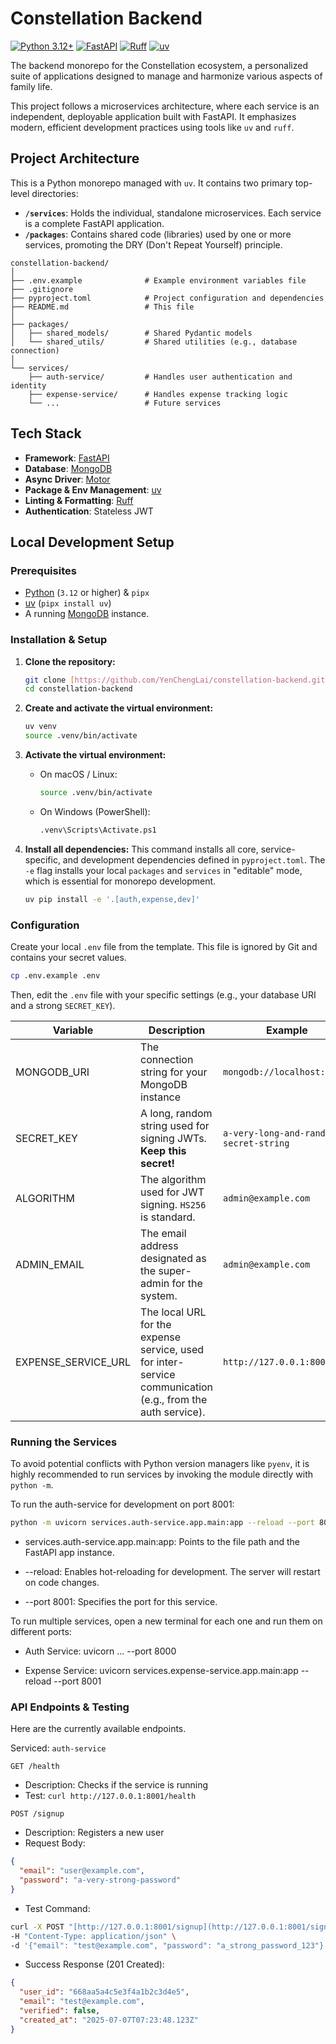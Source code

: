 # Constellation Backend

[![Python 3.12+](https://img.shields.io/badge/python-3.12+-blue.svg)](https://www.python.org/downloads/release/python-3120/)
[![FastAPI](https://img.shields.io/badge/FastAPI-0.111.0-blue)](https://fastapi.tiangolo.com/)
[![Ruff](https://img.shields.io/endpoint?url=https://raw.githubusercontent.com/astral-sh/ruff/main/assets/badge/v2.json)](https://github.com/astral-sh/ruff)
[![uv](https://img.shields.io/badge/uv-0.1.40-blue)](https://github.com/astral-sh/uv)

The backend monorepo for the Constellation ecosystem, a personalized suite of applications designed to manage and harmonize various aspects of family life.

This project follows a microservices architecture, where each service is an independent, deployable application built with FastAPI. It emphasizes modern, efficient development practices using tools like `uv` and `ruff`.

## Project Architecture

This is a Python monorepo managed with `uv`. It contains two primary top-level directories:

- **`/services`**: Holds the individual, standalone microservices. Each service is a complete FastAPI application.
- **`/packages`**: Contains shared code (libraries) used by one or more services, promoting the DRY (Don't Repeat Yourself) principle.

```
constellation-backend/
│
├── .env.example              # Example environment variables file
├── .gitignore
├── pyproject.toml            # Project configuration and dependencies
├── README.md                 # This file
│
├── packages/
│   ├── shared_models/        # Shared Pydantic models
│   └── shared_utils/         # Shared utilities (e.g., database connection)
│
└── services/
    ├── auth-service/         # Handles user authentication and identity
    ├── expense-service/      # Handles expense tracking logic
    └── ...                   # Future services
```

## Tech Stack

- **Framework**: [FastAPI](https://fastapi.tiangolo.com/)
- **Database**: [MongoDB](https://www.mongodb.com/)
- **Async Driver**: [Motor](https://motor.readthedocs.io/en/stable/)
- **Package & Env Management**: [uv](https://github.com/astral-sh/uv)
- **Linting & Formatting**: [Ruff](https://github.com/astral-sh/ruff)
- **Authentication**: Stateless JWT

## Local Development Setup

### Prerequisites

- [Python](https://www.python.org/) (`3.12` or higher) & `pipx`
- [uv](https://github.com/astral-sh/uv) (`pipx install uv`)
- A running [MongoDB](https://www.mongodb.com/try/download/community) instance.

### Installation & Setup

1. **Clone the repository:**

    ```bash
    git clone [https://github.com/YenChengLai/constellation-backend.git](https://github.com/YenChengLai/constellation-backend.git)
    cd constellation-backend
    ```

2. **Create and activate the virtual environment:**

    ```bash
    uv venv
    source .venv/bin/activate
    ```

3. **Activate the virtual environment:**
    - On macOS / Linux:

        ```bash
        source .venv/bin/activate
        ```

    - On Windows (PowerShell):

        ```bash
        .venv\Scripts\Activate.ps1
        ```

4. **Install all dependencies:**
    This command installs all core, service-specific, and development dependencies defined in `pyproject.toml`. The `-e` flag installs your local `packages` and `services` in "editable" mode, which is essential for monorepo development.

    ```bash
    uv pip install -e '.[auth,expense,dev]'
    ```

### Configuration

Create your local `.env` file from the template. This file is ignored by Git and contains your secret values.

```bash
cp .env.example .env
```

Then, edit the `.env` file with your specific settings (e.g., your database URI and a strong `SECRET_KEY`).

|Variable|Description|Example|
|---|---|---|
|MONGODB_URI|The connection string for your MongoDB instance| `mongodb://localhost:27017`|
|SECRET_KEY|A long, random string used for signing JWTs. <b>Keep this secret!</b>|`a-very-long-and-random-secret-string`|
|ALGORITHM|The algorithm used for JWT signing. `HS256` is standard.|`admin@example.com`|
|ADMIN_EMAIL|The email address designated as the super-admin for the system.|`admin@example.com`|
|EXPENSE_SERVICE_URL| The local URL for the expense service, used for inter-service communication (e.g., from the auth service).|`http://127.0.0.1:8001`|

### Running the Services

To avoid potential conflicts with Python version managers like `pyenv`, it is highly recommended to run services by invoking the module directly with `python -m`.

To run the auth-service for development on port 8001:

```bash
python -m uvicorn services.auth-service.app.main:app --reload --port 8001
```

- services.auth-service.app.main:app: Points to the file path and the FastAPI app instance.

- --reload: Enables hot-reloading for development. The server will restart on code changes.

- --port 8001: Specifies the port for this service.

To run multiple services, open a new terminal for each one and run them on different ports:

- Auth Service: uvicorn ... --port 8000

- Expense Service: uvicorn services.expense-service.app.main:app --reload --port 8001

### API Endpoints & Testing

Here are the currently available endpoints.

Serviced: `auth-service`

`GET /health`

- Description: Checks if the service is running
- Test: `curl http://127.0.0.1:8001/health`

`POST /signup`

- Description: Registers a new user
- Request Body:

```json
{
  "email": "user@example.com",
  "password": "a-very-strong-password"
}
```

- Test Command:

```bash
curl -X POST "[http://127.0.0.1:8001/signup](http://127.0.0.1:8001/signup)" \
-H "Content-Type: application/json" \
-d '{"email": "test@example.com", "password": "a_strong_password_123"}'
```

- Success Response (201 Created):

```json
{
  "user_id": "668aa5a4c5e3f4a1b2c3d4e5",
  "email": "test@example.com",
  "verified": false,
  "created_at": "2025-07-07T07:23:48.123Z"
}
```
